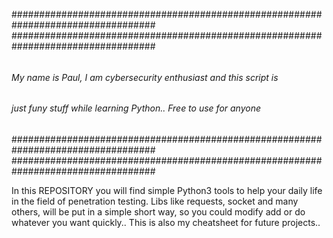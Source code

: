 ##################################################################################
##################################################################################
######                                            						    ######
######  My name is Paul, I am cybersecurity enthusiast and this script is   ######
######  just funy stuff while learning Python.. Free to use for anyone      ######
######																        ######
##################################################################################
##################################################################################

In this REPOSITORY you will find simple Python3 tools to help your daily life in the field of penetration testing. Libs like requests, socket and many others, will be put in a simple short way, so you could modify add or do whatever you want quickly.. This is also my cheatsheet for future projects..


